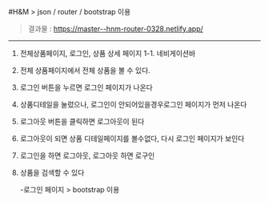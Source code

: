 #H&M > json / router / bootstrap 이용

> 결과물 : https://master--hnm-router-0328.netlify.app/

---

1. 전체상품페이지,  로그인, 상품 상세 페이지
1-1. 네비게이션바
2. 전체 상품페이지에서 전체 상품을 볼 수 있다.
3. 로그인 버튼을 누르면 로그인 페이지가 나온다
4. 상품디테일을 눌렀으나, 로그인이 안되어있을경우로그인 페이지가 먼저 나온다
5. 로그아웃 버튼을 클릭하면 로그아웃이 된다
6. 로그아웃이 되면 상품 디테일페이지를 볼수없다, 다시 로그인 페이지가 보인다
7. 로그인을 하면 로그아웃, 로그아웃 하면 로구인
8. 상품을 검색할 수 있다

   -로그인 페이지 > bootstrap 이용
